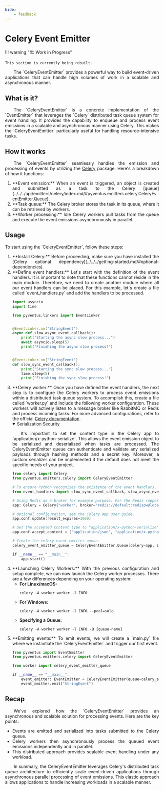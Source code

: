 ```yaml
---
hide:
    - feedback
---
```


# Celery Event Emitter

!!! warning "🏗️ Work in Progress"

    This section is currently being rebuilt.

<p style='text-align: justify;' markdown>
	&emsp;&emsp;The `CeleryEventEmitter` provides a powerful way to build event-driven applications that can handle high 
	volumes of work in a scalable and asynchronous manner.
</p>

## What is it?

<p style='text-align: justify;' markdown>
	&emsp;&emsp;The `CeleryEventEmitter` is a concrete implementation of the `EventEmitter` that leverages the `Celery`
	distributed task queue system for event handling. It provides the capability to enqueue and process event emissions
	in a scalable and asynchronous manner using Celery. This makes the `CeleryEventEmitter` particularly useful for 
	handling resource-intensive tasks.
</p>

## How it works

<p style='text-align: justify;' markdown>
	&emsp;&emsp;The `CeleryEventEmitter` seamlessly handles the emission and processing of events by utilizing the <a href="https://docs.celeryq.dev/en/stable/getting-started/introduction.html" target="_blank">Celery</a>
	package. Here's a breakdown of how it functions: 
</p>

<ol style='text-align: justify;' markdown>

<li style='text-align: justify;' markdown>**Event emission:**
When an event is triggered, an object is created and submitted as a task to the Celery [queue](../../../api/emitters/celery/index.md/#pyventus.emitters.celery.CeleryEventEmitter.Queue).
</li>

<li style='text-align: justify;' markdown>**Task queue:**
The Celery broker stores the task in its queue, where it can be retrieved by workers.
</li>

<li style='text-align: justify;' markdown>**Worker processing:**
Idle Celery workers pull tasks from the queue and execute the event emissions asynchronously in parallel.
</li>

</ol>

## Usage

<p style='text-align: justify;' markdown>
	To start using the `CeleryEventEmitter`, follow these steps:
</p>

<ol style='text-align: justify;' markdown>

<li style='text-align: justify;' markdown>**Install Celery:**
Before proceeding, make sure you have installed the [Celery optional dependency](../../../getting-started.md/#optional-dependencies).
</li>

<li style='text-align: justify;' markdown>**Define event handlers:**
Let's start with the definition of the event handlers. It is important to note that these functions cannot reside in
the main module. Therefore, we need to create another module where all our event handlers can be placed. For this 
example, let's create a file called `event_handlers.py` and add the handlers to be processed.

```Python title="event_handlers.py" linenums="1" hl_lines="7-11 14-18"
import asyncio
import time

from pyventus.linkers import EventLinker


@EventLinker.on("StringEvent")
async def slow_async_event_callback():
    print("Starting the async slow process...")
    await asyncio.sleep(5)
    print("Finishing the async slow process!")


@EventLinker.on("StringEvent")
def slow_sync_event_callback():
    print("Starting the sync slow process...")
    time.sleep(5)
    print("Finishing the sync slow process!")
```

</li>

<li style='text-align: justify;' markdown>**Celery worker:**
Once you have defined the event handlers, the next step is to configure the Celery workers to process event emissions
within a distributed task queue system. To accomplish this, create a file called `worker.py` and include the following 
worker configuration. These workers will actively listen to a message broker like RabbitMQ or Redis and process 
incoming tasks. For more advanced configurations, refer to the official 
<a href="https://docs.celeryq.dev/en/stable/userguide/application.html" target="_blank">Celery documentation</a>.

<details markdown="1" class="info" open>
<summary>Serialization Security</summary>
<p style='text-align: justify;' markdown>
&emsp;&emsp;It's important to set the content type in the Celery app to `application/x-python-serialize`. This allows the event 
emission object to be serialized and deserialized when tasks are processed. The CeleryEventEmitter queue can 
authenticate and validate any serialized payloads through hashing methods and a secret key. Moreover, a 
custom serializer can be implemented if the default does not meet the specific needs of your project. 
</p>
</details>

```Python title="worker.py" linenums="1" hl_lines="7-8 13-14 17"
from celery import Celery
from pyventus.emitters.celery import CeleryEventEmitter

# To ensure Python recognizes the existence of the event handlers, we need to import them.
from event_handlers import slow_sync_event_callback, slow_async_event_callback

# Using Redis as a broker for example purpose. For the Redis support 'pip install celery[redis]'
app: Celery = Celery("worker", broker="redis://default:redispw@localhost:6379")

# Optional configuration, see the Celery app user guide.
app.conf.update(result_expires=3600)

# Set the accepted content type to "application/x-python-serialize" in the Celery app.
app.conf.accept_content = ["application/json", "application/x-python-serialize"]

# Create the celery event emitter queue.
celery_event_emitter_queue = CeleryEventEmitter.Queue(celery=app, secret="secret-key")

if __name__ == "__main__":
    app.start()
```

</li>

<li style='text-align: justify;' markdown>**Launching Celery Workers:**
With the previous configuration and setup complete, we can now launch the Celery worker processes. There are a few 
differences depending on your operating system:

<ul>
<li style='text-align: justify;' markdown><b>For Linux/macOS:</b>

```console
celery -A worker worker -l INFO
```

</li>
<li style='text-align: justify;' markdown><b>For Windows:</b>

```console
celery -A worker worker -l INFO --pool=solo
```

</li>
<li style='text-align: justify;' markdown><b>Specifying a Queue:</b>

```console
celery -A worker worker -l INFO -Q [queue-name]
```

</li>
</ul>

</li>

<li style='text-align: justify;' markdown>**Emitting events:**
To emit events, we will create a `main.py` file where we instantiate the `CeleryEventEmitter` and trigger our first event.

```Python title="main.py" linenums="1" hl_lines="6-8"
from pyventus import EventEmitter
from pyventus.emitters.celery import CeleryEventEmitter

from worker import celery_event_emitter_queue

if __name__ == "__main__":
    event_emitter: EventEmitter = CeleryEventEmitter(queue=celery_event_emitter_queue)
    event_emitter.emit("StringEvent")
```

</li>

</ol>

## Recap

<p style='text-align: justify;' markdown>
	&emsp;&emsp;We've explored how the `CeleryEventEmitter` provides an asynchronous and scalable solution for 
	processing events. Here are the key points:
</p>

<ul style='text-align: justify;' markdown>

<li style='text-align: justify;' markdown>
Events are emitted and serialized into tasks submitted to the Celery queue.
</li>

<li style='text-align: justify;' markdown>
Celery workers then asynchronously process the queued event emissions independently and in parallel.
</li>

<li style='text-align: justify;' markdown>
This distributed approach provides scalable event handling under any workload.
</li>

</ul>

<p style='text-align: justify;' markdown>
	&emsp;&emsp;In summary, the CeleryEventEmitter leverages Celery's distributed task queue architecture to 
	efficiently scale event-driven applications through asynchronous parallel processing of event emissions. 
	This elastic approach allows applications to handle increasing workloads in a scalable manner.
</p>

<br>
